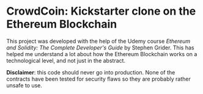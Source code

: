 # CrowdCoin: Kickstarter clone on the Ethereum Blockchain

This project was developed with the help of the Udemy course *Ethereum and Solidity: The Complete Developer's Guide* by Stephen Grider. This has helped me understand a lot about how the Ethereum Blockchain works on a technological level, and not just in the abstract.

**Disclaimer**: this code should never go into production. None of the contracts have been tested for security flaws so they are probably rather unsafe to use.
